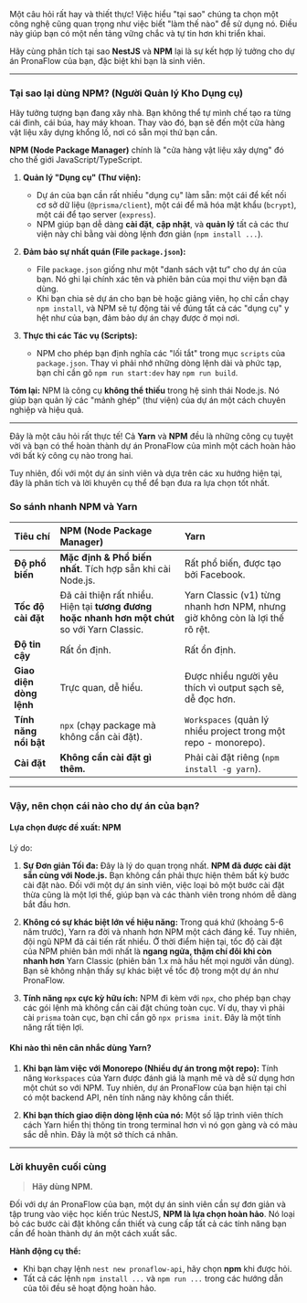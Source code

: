 Một câu hỏi rất hay và thiết thực! Việc hiểu "tại sao" chúng ta chọn một công nghệ cũng quan trọng như việc biết "làm thế nào" để sử dụng nó. Điều này giúp bạn có một nền tảng vững chắc và tự tin hơn khi triển khai.

Hãy cùng phân tích tại sao **NestJS** và **NPM** lại là sự kết hợp lý tưởng cho dự án PronaFlow của bạn, đặc biệt khi bạn là sinh viên.

---

### **Tại sao lại dùng NPM? (Người Quản lý Kho Dụng cụ)**

Hãy tưởng tượng bạn đang xây nhà. Bạn không thể tự mình chế tạo ra từng cái đinh, cái búa, hay máy khoan. Thay vào đó, bạn sẽ đến một cửa hàng vật liệu xây dựng khổng lồ, nơi có sẵn mọi thứ bạn cần.

**NPM (Node Package Manager)** chính là "cửa hàng vật liệu xây dựng" đó cho thế giới JavaScript/TypeScript.

1.  **Quản lý "Dụng cụ" (Thư viện):**
    *   Dự án của bạn cần rất nhiều "dụng cụ" làm sẵn: một cái để kết nối cơ sở dữ liệu (`@prisma/client`), một cái để mã hóa mật khẩu (`bcrypt`), một cái để tạo server (`express`).
    *   NPM giúp bạn dễ dàng **cài đặt**, **cập nhật**, và **quản lý** tất cả các thư viện này chỉ bằng vài dòng lệnh đơn giản (`npm install ...`).

2.  **Đảm bảo sự nhất quán (File `package.json`):**
    *   File `package.json` giống như một "danh sách vật tư" cho dự án của bạn. Nó ghi lại chính xác tên và phiên bản của mọi thư viện bạn đã dùng.
    *   Khi bạn chia sẻ dự án cho bạn bè hoặc giảng viên, họ chỉ cần chạy `npm install`, và NPM sẽ tự động tải về đúng tất cả các "dụng cụ" y hệt như của bạn, đảm bảo dự án chạy được ở mọi nơi.

3.  **Thực thi các Tác vụ (Scripts):**
    *   NPM cho phép bạn định nghĩa các "lối tắt" trong mục `scripts` của `package.json`. Thay vì phải nhớ những dòng lệnh dài và phức tạp, bạn chỉ cần gõ `npm run start:dev` hay `npm run build`.

**Tóm lại:** NPM là công cụ **không thể thiếu** trong hệ sinh thái Node.js. Nó giúp bạn quản lý các "mảnh ghép" (thư viện) của dự án một cách chuyên nghiệp và hiệu quả.

---

Đây là một câu hỏi rất thực tế! Cả **Yarn** và **NPM** đều là những công cụ tuyệt vời và bạn có thể hoàn thành dự án PronaFlow của mình một cách hoàn hảo với bất kỳ công cụ nào trong hai.

Tuy nhiên, đối với một dự án sinh viên và dựa trên các xu hướng hiện tại, đây là phân tích và lời khuyên cụ thể để bạn đưa ra lựa chọn tốt nhất.

### **So sánh nhanh NPM và Yarn**

| Tiêu chí | NPM (Node Package Manager) | Yarn |
| :--- | :--- | :--- |
| **Độ phổ biến** | **Mặc định & Phổ biến nhất**. Tích hợp sẵn khi cài Node.js. | Rất phổ biến, được tạo bởi Facebook. |
| **Tốc độ cài đặt** | Đã cải thiện rất nhiều. Hiện tại **tương đương hoặc nhanh hơn một chút** so với Yarn Classic. | Yarn Classic (v1) từng nhanh hơn NPM, nhưng giờ không còn là lợi thế rõ rệt. |
| **Độ tin cậy** | Rất ổn định. | Rất ổn định. |
| **Giao diện dòng lệnh** | Trực quan, dễ hiểu. | Được nhiều người yêu thích vì output sạch sẽ, dễ đọc hơn. |
| **Tính năng nổi bật** | `npx` (chạy package mà không cần cài đặt). | `Workspaces` (quản lý nhiều project trong một repo - monorepo). |
| **Cài đặt** | **Không cần cài đặt gì thêm.** | Phải cài đặt riêng (`npm install -g yarn`). |

---

### **Vậy, nên chọn cái nào cho dự án của bạn?**

#### **Lựa chọn được đề xuất: NPM**

Lý do:

1.  **Sự Đơn giản Tối đa:** Đây là lý do quan trọng nhất. **NPM đã được cài đặt sẵn cùng với Node.js.** Bạn không cần phải thực hiện thêm bất kỳ bước cài đặt nào. Đối với một dự án sinh viên, việc loại bỏ một bước cài đặt thừa cũng là một lợi thế, giúp bạn và các thành viên trong nhóm dễ dàng bắt đầu hơn.

2.  **Không có sự khác biệt lớn về hiệu năng:** Trong quá khứ (khoảng 5-6 năm trước), Yarn ra đời và nhanh hơn NPM một cách đáng kể. Tuy nhiên, đội ngũ NPM đã cải tiến rất nhiều. Ở thời điểm hiện tại, tốc độ cài đặt của NPM phiên bản mới nhất là **ngang ngửa, thậm chí đôi khi còn nhanh hơn** Yarn Classic (phiên bản 1.x mà hầu hết mọi người vẫn dùng). Bạn sẽ không nhận thấy sự khác biệt về tốc độ trong một dự án như PronaFlow.

3.  **Tính năng `npx` cực kỳ hữu ích:** NPM đi kèm với `npx`, cho phép bạn chạy các gói lệnh mà không cần cài đặt chúng toàn cục. Ví dụ, thay vì phải cài `prisma` toàn cục, bạn chỉ cần gõ `npx prisma init`. Đây là một tính năng rất tiện lợi.

#### **Khi nào thì nên cân nhắc dùng Yarn?**

1.  **Khi bạn làm việc với Monorepo (Nhiều dự án trong một repo):** Tính năng `Workspaces` của Yarn được đánh giá là mạnh mẽ và dễ sử dụng hơn một chút so với NPM. Tuy nhiên, dự án PronaFlow của bạn hiện tại chỉ có một backend API, nên tính năng này không cần thiết.

2.  **Khi bạn thích giao diện dòng lệnh của nó:** Một số lập trình viên thích cách Yarn hiển thị thông tin trong terminal hơn vì nó gọn gàng và có màu sắc dễ nhìn. Đây là một sở thích cá nhân.

---

### **Lời khuyên cuối cùng**

> **Hãy dùng NPM.**

Đối với dự án PronaFlow của bạn, một dự án sinh viên cần sự đơn giản và tập trung vào việc học kiến trúc NestJS, **NPM là lựa chọn hoàn hảo**. Nó loại bỏ các bước cài đặt không cần thiết và cung cấp tất cả các tính năng bạn cần để hoàn thành dự án một cách xuất sắc.

**Hành động cụ thể:**
*   Khi bạn chạy lệnh `nest new pronaflow-api`, hãy chọn **npm** khi được hỏi.
*   Tất cả các lệnh `npm install ...` và `npm run ...` trong các hướng dẫn của tôi đều sẽ hoạt động hoàn hảo.